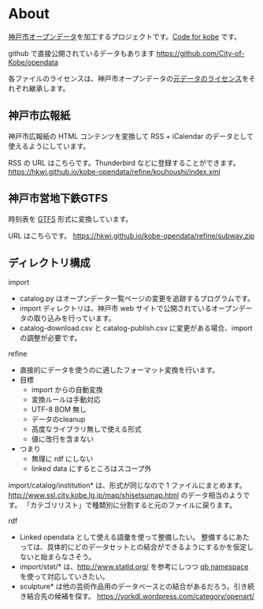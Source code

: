 About
=====
[神戸市オープンデータ](http://www.city.kobe.lg.jp/information/opendata/index.html)を加工するプロジェクトです。[Code for kobe](https://github.com/codeforkobe/) です。

github で直接公開されているデータもあります https://github.com/City-of-Kobe/opendata

各ファイルのライセンスは、神戸市オープンデータの[元データのライセンス](http://www.city.kobe.lg.jp/information/opendata/catalogue.html)をそれぞれ継承します。


神戸市広報紙
------------
神戸市広報紙の HTML コンテンツを変換して RSS + iCalendar のデータとして使えるようにしています。

RSS の URL はこちらです。Thunderbird などに登録することができます。
https://hkwi.github.io/kobe-opendata/refine/kouhoushi/index.xml


神戸市営地下鉄GTFS
------------------
時刻表を [GTFS](https://developers.google.com/transit/gtfs/) 形式に変換しています。

URL はこちらです。
https://hkwi.github.io/kobe-opendata/refine/subway.zip


ディレクトリ構成
----------------
import
* catalog.py はオープンデータ一覧ページの変更を追跡するプログラムです。
* import ディレクトリは、神戸市 web サイトで公開されているオープンデータの取り込みを行っています。
* catalog-download.csv と catalog-publish.csv に変更がある場合、import の調整が必要です。

refine
* 直接的にデータを使うのに適したフォーマット変換を行います。
* 目標
  * import からの自動変換
  * 変換ルールは手動対応
  * UTF-8 BOM 無し
  * データのcleanup
  * 高度なライブラリ無しで使える形式
  * 値に改行を含まない
* つまり
  * 無理に rdf にしない
  * linked data にするところはスコープ外

import/catalog/institution* は、形式が同じなので 1 ファイルにまとめます。
http://www.ssl.city.kobe.lg.jp/map/shisetsumap.html のデータ相当のようです。
「カテゴリリスト」で種類別に分割すると元のファイルに戻ります。

rdf
* Linked opendata として使える語彙を使って整備したい。
整備するにあたっては、具体的にどのデータセットとの結合ができるようにするかを仮定しないと始まらなさそう。
* import/stat/* は、http://www.statld.org/ を参考にしつつ
[qb namespace](http://www.w3.org/TR/vocab-data-cube/) を使って対応していきたい。
* sculpture* は他の芸術作品用のデータベースとの結合があるだろう。引き続き結合先の候補を探す。
https://yorkdl.wordpress.com/category/openart/

